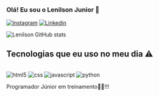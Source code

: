 ### Olá! Eu sou o Lenilson Junior 👋

[![Instagram](https://img.shields.io/badge/Instagram-E4405F?style=for-the-badge&logo=instagram&logoColor=white)](https://www.instagram.com/lenilsonjr_/)
[![Linkedin](https://img.shields.io/badge/LinkedIn-0077B5?style=for-the-badge&logo=linkedin&logoColor=white)](https://www.linkedin.com/in/lenilson-junior-540a5b22b/)

![Lenilson GitHub stats](https://github-readme-stats.vercel.app/api?username=LenilsonJr27&show_icons=true&theme=radical)

## Tecnologias que eu uso no meu dia ⚠️

<div style="display: inline-block"><br/> 
    <img align alt="html5" src="https://img.shields.io/badge/HTML5-E34F26?style=for-the-badge&logo=html5&logoColor=white"/>
    <img align alt="css" src="https://img.shields.io/badge/CSS3-1572B6?style=for-the-badge&logo=css3&logoColor=white"/>
    <img align alt="javascript" src="https://img.shields.io/badge/JavaScript-323330?style=for-the-badge&logo=javascript&logoColor=F7DF1E"/>
    <img align alt="python" src="https://img.shields.io/badge/Python-14354C?style=for-the-badge&logo=python&logoColor=white"/>
</div><br/>

Programador Júnior em treinamento👨‍💻!!!
